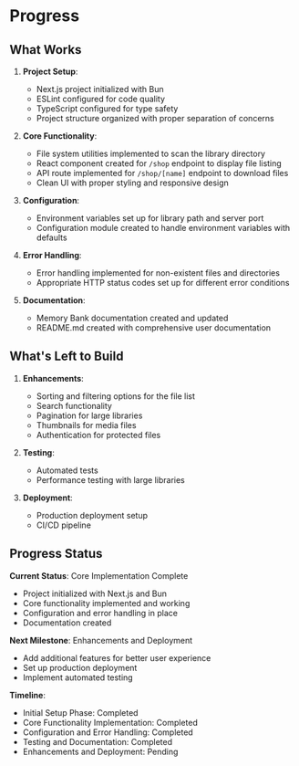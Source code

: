 # Progress

## What Works

1. **Project Setup**:
   - Next.js project initialized with Bun
   - ESLint configured for code quality
   - TypeScript configured for type safety
   - Project structure organized with proper separation of concerns

2. **Core Functionality**:
   - File system utilities implemented to scan the library directory
   - React component created for `/shop` endpoint to display file listing
   - API route implemented for `/shop/[name]` endpoint to download files
   - Clean UI with proper styling and responsive design

3. **Configuration**:
   - Environment variables set up for library path and server port
   - Configuration module created to handle environment variables with defaults

4. **Error Handling**:
   - Error handling implemented for non-existent files and directories
   - Appropriate HTTP status codes set up for different error conditions

5. **Documentation**:
   - Memory Bank documentation created and updated
   - README.md created with comprehensive user documentation

## What's Left to Build

1. **Enhancements**:
   - Sorting and filtering options for the file list
   - Search functionality
   - Pagination for large libraries
   - Thumbnails for media files
   - Authentication for protected files

2. **Testing**:
   - Automated tests
   - Performance testing with large libraries

3. **Deployment**:
   - Production deployment setup
   - CI/CD pipeline

## Progress Status

**Current Status**: Core Implementation Complete

- Project initialized with Next.js and Bun
- Core functionality implemented and working
- Configuration and error handling in place
- Documentation created

**Next Milestone**: Enhancements and Deployment

- Add additional features for better user experience
- Set up production deployment
- Implement automated testing

**Timeline**:
- Initial Setup Phase: Completed
- Core Functionality Implementation: Completed
- Configuration and Error Handling: Completed
- Testing and Documentation: Completed
- Enhancements and Deployment: Pending
